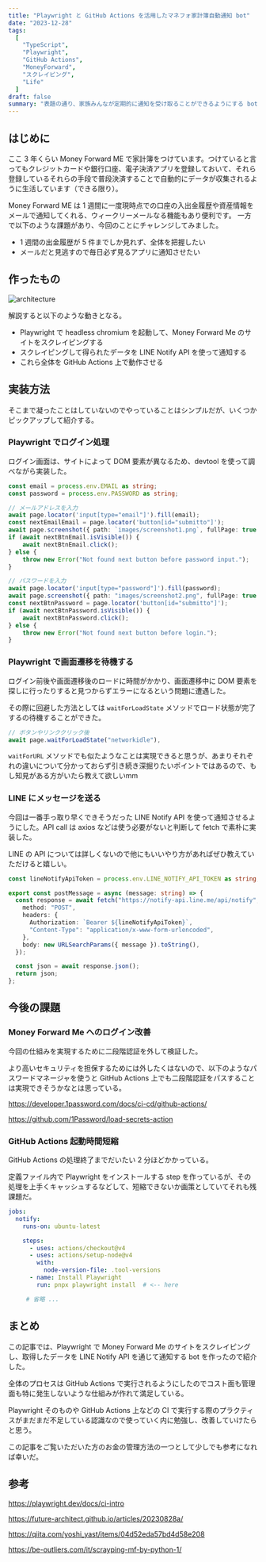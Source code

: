```yaml
---
title: "Playwright と GitHub Actions を活用したマネフォ家計簿自動通知 bot"
date: "2023-12-28"
tags:
  [
    "TypeScript",
    "Playwright",
    "GitHub Actions",
    "MoneyForward",
    "スクレイピング",
    "Life"
  ]
draft: false
summary: "表題の通り、家族みんなが定期的に通知を受け取ることができるようにする bot を作ってみた"
---
```


## はじめに

ここ 3 年くらい Money Forward ME で家計簿をつけています。つけていると言ってもクレジットカードや銀行口座、電子決済アプリを登録しておいて、それら登録しているそれらの手段で普段決済することで自動的にデータが収集されるように生活しています（できる限り）。

Money Forward ME は 1 週間に一度現時点での口座の入出金履歴や資産情報をメールで通知してくれる、ウィークリーメールなる機能もあり便利です。
一方で以下のような課題があり、今回のことにチャレンジしてみました。

- 1 週間の出金履歴が 5 件までしか見れず、全体を把握したい
- メールだと見逃すので毎日必ず見るアプリに通知させたい

## 作ったもの

![architecture](https://i.imgur.com/eIeZ53N.webp)

解説すると以下のような動きとなる。

- Playwright で headless chromium を起動して、Money Forward Me のサイトをスクレイピングする
- スクレイピングして得られたデータを LINE Notify API を使って通知する
- これら全体を GitHub Actions 上で動作させる

## 実装方法

そこまで凝ったことはしていないのでやっていることはシンプルだが、いくつかピックアップして紹介する。

### Playwright でログイン処理

ログイン画面は、サイトによって DOM 要素が異なるため、devtool を使って調べながら実装した。

```ts:main.ts showLineNumbers
const email = process.env.EMAIL as string;
const password = process.env.PASSWORD as string;

// メールアドレスを入力
await page.locator('input[type="email"]').fill(email);
const nextEmailEmail = page.locator('button[id="submitto"]');
await page.screenshot({ path: `images/screenshot1.png`, fullPage: true });
if (await nextBtnEmail.isVisible()) {
    await nextBtnEmail.click();
} else {
    throw new Error("Not found next button before password input.");
}

// パスワードを入力
await page.locator('input[type="password"]').fill(password);
await page.screenshot({ path: "images/screenshot2.png", fullPage: true });
const nextBtnPassword = page.locator('button[id="submitto"]');
if (await nextBtnPassword.isVisible()) {
    await nextBtnPassword.click();
} else {
    throw new Error("Not found next button before login.");
}
```

### Playwright で画面遷移を待機する

ログイン前後や画面遷移後のロードに時間がかかり、画面遷移中に DOM 要素を探しに行ったりすると見つからずエラーになるという問題に遭遇した。

その際に回避した方法としては `waitForLoadState` メソッドでロード状態が完了するの待機することができた。

```ts:main.ts showLineNumbers
// ボタンやリンククリック後
await page.waitForLoadState("networkidle"),
```

`waitForURL` メソッドでも似たようなことは実現できると思うが、あまりそれぞれの違いについて分かっておらず引き続き深掘りたいポイントではあるので、もし知見がある方がいたら教えて欲しいmm

### LINE にメッセージを送る

今回は一番手っ取り早くできそうだった LINE Notify API を使って通知させるようにした。API call は axios などは使う必要がないと判断して fetch で素朴に実装した。

LINE の API については詳しくないので他にもいいやり方があればぜひ教えていただけると嬉しい。

```ts:main.ts showLineNumbers
const lineNotifyApiToken = process.env.LINE_NOTIFY_API_TOKEN as string;

export const postMessage = async (message: string) => {
  const response = await fetch("https://notify-api.line.me/api/notify", {
    method: "POST",
    headers: {
      Authorization: `Bearer ${lineNotifyApiToken}`,
      "Content-Type": "application/x-www-form-urlencoded",
    },
    body: new URLSearchParams({ message }).toString(),
  });

  const json = await response.json();
  return json;
};
```

## 今後の課題

### Money Forward Me へのログイン改善

今回の仕組みを実現するために二段階認証を外して検証した。

より高いセキュリティを担保するためには外したくはないので、以下のようなパスワードマネージャを使うと GitHub Actions 上でも二段階認証をパスすることは実現できそうかなとは思っている。

https://developer.1password.com/docs/ci-cd/github-actions/

https://github.com/1Password/load-secrets-action

### GitHub Actions 起動時間短縮

GitHub Actions の処理終了までだいたい 2 分ほどかかっている。

定義ファイル内で Playwright をインストールする step を作っているが、その処理を上手くキャッシュするなどして、短縮できないか画策としていてそれも残課題だ。

```yaml:main.yaml showLineNumbers
jobs:
  notify:
    runs-on: ubuntu-latest

    steps:
      - uses: actions/checkout@v4
      - uses: actions/setup-node@v4
        with:
          node-version-file: .tool-versions
      - name: Install Playwright
        run: pnpx playwright install  # <-- here

     # 省略 ...
```

## まとめ

この記事では、Playwright で Money Forward Me のサイトをスクレイピングし、取得したデータを LINE Notify API を通じて通知する bot を作ったので紹介した。

全体のプロセスは GitHub Actions で実行されるようにしたのでコスト面も管理面も特に発生しないような仕組みが作れて満足している。

Playwright そのものや GitHub Actions 上などの CI で実行する際のプラクティスがまだまだ不足している認識なので使っていく内に勉強し、改善していけたらと思う。

この記事をご覧いただいた方のお金の管理方法の一つとして少しでも参考になれば幸いだ。

## 参考

https://playwright.dev/docs/ci-intro

https://future-architect.github.io/articles/20230828a/

https://qiita.com/yoshi_yast/items/04d52eda57bd4d58e208

https://be-outliers.com/it/scrayping-mf-by-python-1/

[^1]: waitForNavigation - ref. https://playwright.dev/docs/api/class-frame#frame-wait-for-navigation
